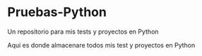 # Pruebas-Python

Un repositorio para mis tests y proyectos en Python 

Aqui es donde almacenare todos mis test y proyectos en Python